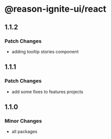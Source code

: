 # @reason-ignite-ui/react

## 1.1.2

### Patch Changes

- adding tooltip stories component

## 1.1.1

### Patch Changes

- add some fixes to features projects

## 1.1.0

### Minor Changes

- all packages
